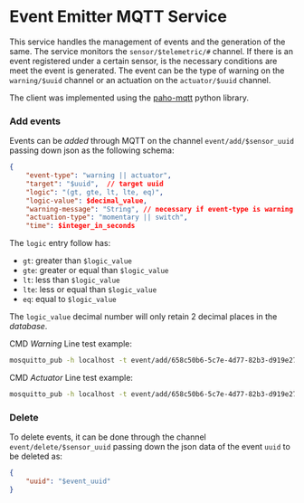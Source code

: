 # Event Emitter MQTT Service

This service handles the management of events and the generation of the same.
The service monitors the `sensor/$telemetric/#` channel. If there is an event registered under a certain sensor, is the necessary conditions are meet the event is generated. The event can be the type of warning on the `warning/$uuid` channel or an actuation on the `actuator/$uuid` channel.

The client was implemented using the [paho-mqtt](https://www.eclipse.org/paho/clients/python/docs/) python library. 

### Add events

Events can be _added_ through MQTT on the channel `event/add/$sensor_uuid` passing down json as the following schema:

```json
{
    "event-type": "warning || actuator",
    "target": "$uuid",  // target uuid
    "logic": "(gt, gte, lt, lte, eq)",
    "logic-value": $decimal_value,
    "warning-message": "String", // necessary if event-type is warning
    "actuation-type": "momentary || switch",
    "time": $integer_in_seconds
```
The `logic` entry follow has:

- `gt`: greater than `$logic_value`
- `gte`: greater or equal than `$logic_value`
- `lt`: less than `$logic_value`
- `lte`: less or equal than `$logic_value`
- `eq`: equal to `$logic_value`

The `logic_value` decimal number will only retain 2 decimal places in the _database_.

CMD _Warning_ Line test example:

```bash
mosquitto_pub -h localhost -t event/add/658c50b6-5c7e-4d77-82b3-d919e276ef28 -m "{\"event-type\": \"warning\",\"target\":\"e898784b-cd54-4584-b67b-1ae5019b6a51\",\"logic\":\"gte\",\"logic-value\":90,\"warning-message\":\"Water tank almost full\"}"
```

CMD _Actuator_ Line test example:

```bash
mosquitto_pub -h localhost -t event/add/658c50b6-5c7e-4d77-82b3-d919e276ef28 -m "{\"event-type\": \"actuator\",\"target\":\"e898784b-cd54-4584-b67b-1ae5019b6a51\",\"logic\":\"lt\",\"logic-value\":10,\"actuation-type\":\"momentary\",\"time\":3}"
```

### Delete

To delete events, it can be done through the channel `event/delete/$sensor_uuid` passing down the json data of the event `uuid` to be deleted as:

```json
{
    "uuid": "$event_uuid"
}
```

